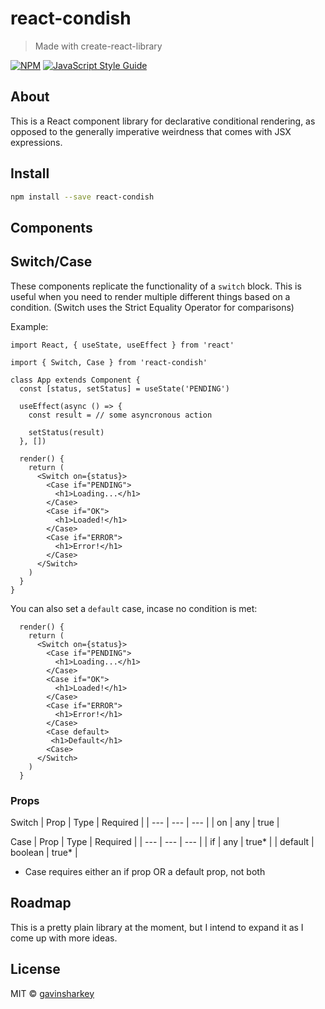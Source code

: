 # react-condish

> Made with create-react-library

[![NPM](https://img.shields.io/npm/v/react-condish.svg)](https://www.npmjs.com/package/react-condish) [![JavaScript Style Guide](https://img.shields.io/badge/code_style-standard-brightgreen.svg)](https://standardjs.com)

## About

This is a React component library for declarative conditional rendering, as opposed to the generally imperative weirdness that comes with JSX expressions.

## Install

```bash
npm install --save react-condish
```

## Components

## Switch/Case

These components replicate the functionality of a `switch` block. This is useful when you need to render multiple different things based on a condition. (Switch uses the Strict Equality Operator for comparisons)

Example:
```tsx
import React, { useState, useEffect } from 'react'

import { Switch, Case } from 'react-condish'

class App extends Component {
  const [status, setStatus] = useState('PENDING')

  useEffect(async () => {
    const result = // some asyncronous action

    setStatus(result)
  }, [])

  render() {
    return (
      <Switch on={status}>
        <Case if="PENDING">
          <h1>Loading...</h1>
        </Case>
        <Case if="OK">
          <h1>Loaded!</h1>
        </Case>
        <Case if="ERROR">
          <h1>Error!</h1>
        </Case>
      </Switch>
    )
  }
}
```

You can also set a `default` case, incase no condition is met:

```tsx
  render() {
    return (
      <Switch on={status}>
        <Case if="PENDING">
          <h1>Loading...</h1>
        </Case>
        <Case if="OK">
          <h1>Loaded!</h1>
        </Case>
        <Case if="ERROR">
          <h1>Error!</h1>
        </Case>
        <Case default>
         <h1>Default</h1>
        <Case>
      </Switch>
    )
  }
```

### Props

Switch
| Prop | Type | Required |
| --- | --- | --- |
| on | any | true |

Case
| Prop | Type | Required |
| --- | --- | --- |
| if | any | true* |
| default | boolean | true* |

* Case requires either an if prop OR a default prop, not both

## Roadmap

This is a pretty plain library at the moment, but I intend to expand it as I come up with more ideas.

## License

MIT © [gavinsharkey](https://github.com/gavinsharkey)
